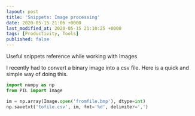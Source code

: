 ```yaml
---
layout: post
title: 'Snippets: Image processing'
date: 2020-05-15 21:06 +0000
last_modified_at: 2020-05-15 21:10:25 +0000
tags: [Productivity, Tools]
published: false
---
```


Useful snippets reference while working with Images

<!-- more -->

I recently had to convert a binary image into a csv file. Here is a quick and
simple way of doing this.

```python
import numpy as np
from PIL import Image

im = np.array(Image.open('fromfile.bmp'), dtype=int)
np.savetxt('tofile.csv', im, fmt='%d', delimiter=',')
```

